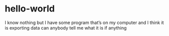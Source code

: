 # hello-world
I know nothing but I have some program that’s on my computer and I think it is exporting data can anybody tell me what it is if anything
